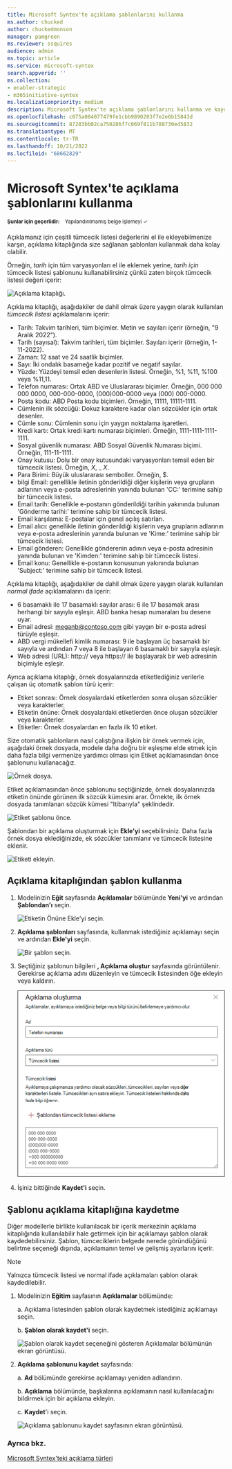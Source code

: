 ```yaml
---
title: Microsoft Syntex'te açıklama şablonlarını kullanma
ms.author: chucked
author: chuckedmonson
manager: pamgreen
ms.reviewer: ssquires
audience: admin
ms.topic: article
ms.service: microsoft-syntex
search.appverid: ''
ms.collection:
- enabler-strategic
- m365initiative-syntex
ms.localizationpriority: medium
description: Microsoft Syntex'te açıklama şablonlarını kullanma ve kaydetme hakkında daha fazla bilgi edinin.
ms.openlocfilehash: c075a084077479fe1cbb9890203f7e2e6b15843d
ms.sourcegitcommit: 87283bb02ca750286f7c069f811b788730ed5832
ms.translationtype: MT
ms.contentlocale: tr-TR
ms.lasthandoff: 10/21/2022
ms.locfileid: "68662829"
---
```

# <a name="use-explanation-templates-in-microsoft-syntex"></a>Microsoft Syntex'te açıklama şablonlarını kullanma

<sup>**Şunlar için geçerlidir:**  &ensp; Yapılandırılmamış belge işlemeyi &#10003;</sup>

Açıklamanız için çeşitli tümcecik listesi değerlerini el ile ekleyebilmenize karşın, açıklama kitaplığında size sağlanan şablonları kullanmak daha kolay olabilir.

Örneğin, *tarih* için tüm varyasyonları el ile eklemek yerine, *tarih için* tümcecik listesi şablonunu kullanabilirsiniz çünkü zaten birçok tümcecik listesi değeri içerir:

![Açıklama kitaplığı.](../media/content-understanding/explanation-template.png)

Açıklama kitaplığı, aşağıdakiler de dahil olmak üzere yaygın olarak kullanılan *tümcecik listesi* açıklamalarını içerir:

- Tarih: Takvim tarihleri, tüm biçimler. Metin ve sayıları içerir (örneğin, "9 Aralık 2022").
- Tarih (sayısal): Takvim tarihleri, tüm biçimler. Sayıları içerir (örneğin, 1-11-2022).
- Zaman: 12 saat ve 24 saatlik biçimler.
- Sayı: İki ondalık basameğe kadar pozitif ve negatif sayılar.
- Yüzde: Yüzdeyi temsil eden desenlerin listesi. Örneğin, %1, %11, %100 veya %11,11.
- Telefon numarası: Ortak ABD ve Uluslararası biçimler. Örneğin, 000 000 000 0000, 000-000-0000, (000)000-0000 veya (000) 000-0000.
- Posta kodu: ABD Posta kodu biçimleri. Örneğin, 11111, 11111-1111.
- Cümlenin ilk sözcüğü: Dokuz karaktere kadar olan sözcükler için ortak desenler.
- Cümle sonu: Cümlenin sonu için yaygın noktalama işaretleri.
- Kredi kartı: Ortak kredi kartı numarası biçimleri. Örneğin, 1111-1111-1111-1111.
- Sosyal güvenlik numarası: ABD Sosyal Güvenlik Numarası biçimi. Örneğin, 111-11-1111.
- Onay kutusu: Dolu bir onay kutusundaki varyasyonları temsil eden bir tümcecik listesi. Örneğin, _X_, _ _X_.
- Para Birimi: Büyük uluslararası semboller. Örneğin, $.
- bilgi Email: genellikle iletinin gönderildiği diğer kişilerin veya grupların adlarının veya e-posta adreslerinin yanında bulunan 'CC:' terimine sahip bir tümcecik listesi.
- Email tarih: Genellikle e-postanın gönderildiği tarihin yakınında bulunan 'Gönderme tarihi:' terimine sahip bir tümcecik listesi.
- Email karşılama: E-postalar için genel açılış satırları.
- Email alıcı: genellikle iletinin gönderildiği kişilerin veya grupların adlarının veya e-posta adreslerinin yanında bulunan ve 'Kime:' terimine sahip bir tümcecik listesi.
- Email gönderen: Genellikle gönderenin adının veya e-posta adresinin yanında bulunan ve 'Kimden:' terimine sahip bir tümcecik listesi.
- Email konu: Genellikle e-postanın konusunun yakınında bulunan 'Subject:' terimine sahip bir tümcecik listesi.

Açıklama kitaplığı, aşağıdakiler de dahil olmak üzere yaygın olarak kullanılan *normal ifade* açıklamalarını da içerir:

- 6 basamaklı ile 17 basamaklı sayılar arası: 6 ile 17 basamak arası herhangi bir sayıyla eşleşir. ABD banka hesap numaraları bu desene uyar.
- Email adresi: meganb@contoso.com gibi yaygın bir e-posta adresi türüyle eşleşir.
- ABD vergi mükellefi kimlik numarası: 9 ile başlayan üç basamaklı bir sayıyla ve ardından 7 veya 8 ile başlayan 6 basamaklı bir sayıyla eşleşir.
- Web adresi (URL): http:// veya https:// ile başlayarak bir web adresinin biçimiyle eşleşir.

Ayrıca açıklama kitaplığı, örnek dosyalarınızda etiketlediğiniz verilerle çalışan üç otomatik şablon türü içerir:

- Etiket sonrası: Örnek dosyalardaki etiketlerden sonra oluşan sözcükler veya karakterler.
- Etiketin önüne: Örnek dosyalardaki etiketlerden önce oluşan sözcükler veya karakterler.
- Etiketler: Örnek dosyalardan en fazla ilk 10 etiket.

Size otomatik şablonların nasıl çalıştığına ilişkin bir örnek vermek için, aşağıdaki örnek dosyada, modele daha doğru bir eşleşme elde etmek için daha fazla bilgi vermenize yardımcı olması için Etiket açıklamasından önce şablonunu kullanacağız.

![Örnek dosya.](../media/content-understanding/before-label.png)

Etiket açıklamasından önce şablonunu seçtiğinizde, örnek dosyalarınızda etiketin önünde görünen ilk sözcük kümesini arar. Örnekte, ilk örnek dosyada tanımlanan sözcük kümesi "Itibarıyla" şeklindedir.

![Etiket şablonu önce.](../media/content-understanding/before-label-explanation.png)

Şablondan bir açıklama oluşturmak için **Ekle'yi** seçebilirsiniz. Daha fazla örnek dosya eklediğinizde, ek sözcükler tanımlanır ve tümcecik listesine eklenir.

![Etiketi ekleyin.](../media/content-understanding/before-label-add.png)

## <a name="use-a-template-from-the-explanation-library"></a>Açıklama kitaplığından şablon kullanma

1. Modelinizin **Eğit** sayfasında **Açıklamalar** bölümünde **Yeni'yi** ve ardından **Şablondan'ı** seçin.

   ![Etiketin Önüne Ekle'yi seçin.](../media/content-understanding/from-template.png)

2.  **Açıklama şablonları** sayfasında, kullanmak istediğiniz açıklamayı seçin ve ardından **Ekle'yi** seçin.

    ![Bir şablon seçin.](../media/content-understanding/phone-template.png)

3. Seçtiğiniz şablonun bilgileri **, Açıklama oluştur** sayfasında görüntülenir. Gerekirse açıklama adını düzenleyin ve tümcecik listesinden öğe ekleyin veya kaldırın.

    ![Şablonu düzenle'yi seçin.](../media/content-understanding/phone-template-live.png)

4. İşiniz bittiğinde **Kaydet'i** seçin.

## <a name="save-a-template-to-the-explanation-library"></a>Şablonu açıklama kitaplığına kaydetme

Diğer modellerle birlikte kullanılacak bir içerik merkezinin açıklama kitaplığında kullanılabilir hale getirmek için bir açıklamayı şablon olarak kaydedebilirsiniz. Şablon, tümceciklerin belgede nerede göründüğünü belirtme seçeneği dışında, açıklamanın temel ve gelişmiş ayarlarını içerir.

> [!NOTE]
> Yalnızca tümcecik listesi ve normal ifade açıklamaları şablon olarak kaydedilebilir.

1. Modelinizin **Eğitim** sayfasının **Açıklamalar** bölümünde:

   a. Açıklama listesinden şablon olarak kaydetmek istediğiniz açıklamayı seçin.

   b. **Şablon olarak kaydet'i** seçin.

    ![Şablon olarak kaydet seçeneğini gösteren Açıklamalar bölümünün ekran görüntüsü.](../media/content-understanding/explanation-save-as-template.png)

2. **Açıklama şablonunu kaydet** sayfasında:

   a. **Ad** bölümünde gerekirse açıklamayı yeniden adlandırın.

   b. **Açıklama** bölümünde, başkalarına açıklamanın nasıl kullanılacağını bildirmek için bir açıklama ekleyin.

   c. **Kaydet**'i seçin.

    ![Açıklama şablonunu kaydet sayfasının ekran görüntüsü.](../media/content-understanding/save-explanation-template.png)

### <a name="see-also"></a>Ayrıca bkz.

[Microsoft Syntex'teki açıklama türleri](explanation-types-overview.md)